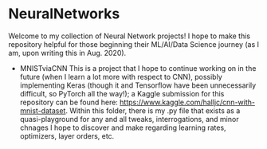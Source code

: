 # NeuralNetworks

Welcome to my collection of Neural Network projects!
I hope to make this repository helpful for those beginning their ML/AI/Data Science journey (as I am, upon writing this in Aug. 2020).

- MNISTviaCNN 
This is a project that I hope to continue working on in the future (when I learn a lot more with respect to CNN), possibly implementing Keras (though it and Tensorflow have been unnecessarily difficult, so PyTorch all the way!); a Kaggle submission for this repository can be found here: https://www.kaggle.com/halljc/cnn-with-mnist-dataset. Within this folder, there is my .py file that exists as a quasi-playground for any and all tweaks, interrogations, and minor chnages I hope to discover and make regarding learning rates, optimizers, layer orders, etc.
